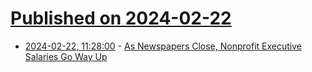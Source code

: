 # [Published on 2024-02-22](index.md)

* [2024-02-22, 11:28:00](https://soylentnews.org/article.pl?sid=24/02/21/051214&from=rss) - [As Newspapers Close, Nonprofit Executive Salaries Go Way Up](https://soylentnews.org/article.pl?sid=24/02/21/051214&from=rss)
